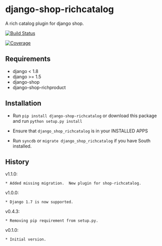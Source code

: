django-shop-richcatalog
=======================

A rich catalog plugin for django shop.

[![Build Status](https://travis-ci.org/nimbis/django-shop-richcatalog.svg?branch=master)](https://travis-ci.org/nimbis/django-shop-richcatalog)

[![Coverage](https://coveralls.io/repos/nimbis/django-shop-richcatalog/badge.png?branch=master)](https://coveralls.io/r/nimbis/django-shop-richcatalog?branch=master)


Requirements
------------

* django < 1.8
* django >= 1.5
* django-shop
* django-shop-richproduct


Installation
------------

* Run `pip install django-shop-richcatalog` or download this package and run `python setup.py install`

* Ensure that `django_shop_richcatalog` is in your INSTALLED APPS

* Run `syncdb` or `migrate django_shop_richcatalog` if you have South installed.

History
-------

v1.1.0:

    * Added missing migration.  New plugin for shop-richcatalog.

v1.0.0:

    * Django 1.7 is now supported.

v0.4.3:

    * Removing pip requirement from setup.py.

v0.1.0:

    * Initial version.
